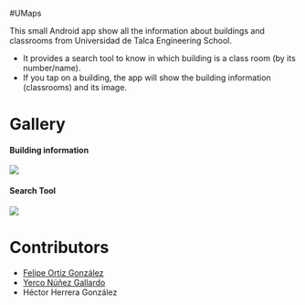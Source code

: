 #UMaps

This small Android app show all the information about buildings and classrooms from Universidad de Talca Engineering School.

- It provides a search tool to know in which building is a class room (by its number/name).
- If you tap on a building, the app will show the building information (classrooms) and its image.

# Gallery

#### Building information
<img src="https://media.giphy.com/media/mGjxPFuw3PN2E/giphy.gif">

#### Search Tool
<img src="https://media.giphy.com/media/7Wh3wMxrbWxA4/giphy.gif">

# Contributors

- [Felipe Ortiz González](https://github.com/FelOrtiz)
- [Yerco Núñez Gallardo](https://github.com/yerconunez)
- Héctor Herrera González
